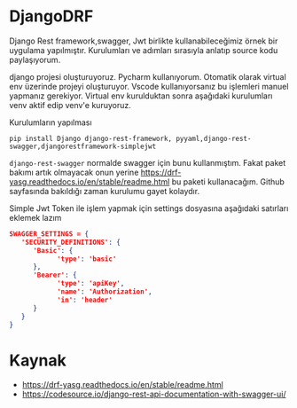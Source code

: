 # DjangoDRF
Django Rest framework,swagger, Jwt birlikte kullanabileceğimiz örnek bir uygulama yapılmıştır.
Kurulumları ve adımları sırasıyla anlatıp source kodu paylaşıyorum.

django projesi oluşturuyoruz. Pycharm kullanıyorum. Otomatik olarak 
virtual env üzerinde projeyi oluşturuyor. Vscode kullanıyorsanız bu işlemleri 
manuel yapmanız gerekiyor. Virtual env kurulduktan sonra aşağıdaki kurulumları venv
aktif edip venv'e kuruyoruz.


Kurulumların yapılması

```
pip install Django django-rest-framework, pyyaml,django-rest-swagger,djangorestframework-simplejwt
```

`django-rest-swagger` normalde  swagger için bunu kullanmıştım. Fakat paket bakımı artık olmayacak onun yerine 
https://drf-yasg.readthedocs.io/en/stable/readme.html bu paketi kullanacağım. Github sayfasında bakıldığı zaman
kurulumu gayet kolaydır.


Simple Jwt Token ile işlem yapmak için settings dosyasına aşağıdaki satırları eklemek lazım
```json 
SWAGGER_SETTINGS = {
   'SECURITY_DEFINITIONS': {
      'Basic': {
            'type': 'basic'
      },
      'Bearer': {
            'type': 'apiKey',
            'name': 'Authorization',
            'in': 'header'
      }
   }
}
```



# Kaynak 
* https://drf-yasg.readthedocs.io/en/stable/readme.html
* https://codesource.io/django-rest-api-documentation-with-swagger-ui/
